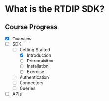 # What is the RTDIP SDK?


## Course Progress
-   [X] Overview
-   [ ] SDK
    *   [ ] Getting Started
        +   [X] Introduction
        +   [ ] Prerequisites
        +   [ ] Installation
        +   [ ] Exercise
    *   [ ] Authentication
    *   [ ] Connectors
    *   [ ] Queries
-   [ ] APIs